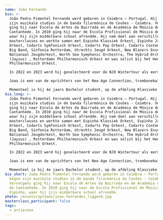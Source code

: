 ```yaml
---
name: João Fernando
bio: >-
  João Pedro Pimentel Fernando werd geboren in Coimbra – Portugal. Hij begon
  zijn muzikale studies in de banda filarmónica de Covões - Coimbra. Vervolgens
  ging hij naar Escola de Artes da Bairrada en de Academia de Música de
  Cantanhede. In 2010 ging hij naar de Escola Profissional de Música de Espinho,
  waar hij zijn middelbare school afrondde. Hij nam deel aan verschillende
  masterclasses en werkte samen met Espinho Klassiek Orkest, Espinho Jazz
  Orkest, Codarts Symfonisch Orkest, Codarts Pop Orkest, Codarts Contemporary
  Big Band, Sinfonia Rotterdam, Utrechts Jeugd Orkest, New Blazers Ensemble,
  Nationaal Jeugdorkest, North Sea Symphonic Orchestra, The Hybrid Orchestra
  (Jayzus) , Rotterdams Philharmonisch Orkest en was solist bij het Heemsteeds
  Philharmonisch Orkest.

  In 2022 en 2023 werd hij geselecteerd voor de NJO Wintertour als eerste tombonist en als reservelid van het European Union Youth Orchestra.

  Joao is een van de oprichters van het New Age Connection, trombonekwintet.

  Momenteel is hij 4e jaars Bachelor student, op de afdeling Klassieke Muziek van Codarts Rotterdam in de klas van docenten Alexander Verbeek, Ben van Dijk en Brandt Attema.
bio_long: >-
  João Pedro Pimentel Fernando werd geboren in Coimbra – Portugal. Hij begon
  zijn muzikale studies in de banda filarmónica de Covões - Coimbra. Vervolgens
  ging hij naar Escola de Artes da Bairrada en de Academia de Música de
  Cantanhede. In 2010 ging hij naar de Escola Profissional de Música de Espinho,
  waar hij zijn middelbare school afrondde. Hij nam deel aan verschillende
  masterclasses en werkte samen met Espinho Klassiek Orkest, Espinho Jazz
  Orkest, Codarts Symfonisch Orkest, Codarts Pop Orkest, Codarts Contemporary
  Big Band, Sinfonia Rotterdam, Utrechts Jeugd Orkest, New Blazers Ensemble,
  Nationaal Jeugdorkest, North Sea Symphonic Orchestra, The Hybrid Orchestra
  (Jayzus) , Rotterdams Philharmonisch Orkest en was solist bij het Heemsteeds
  Philharmonisch Orkest.

  In 2022 en 2023 werd hij geselecteerd voor de NJO Wintertour als eerste tombonist en als reservelid van het European Union Youth Orchestra.

  Joao is een van de oprichters van het New Age Connection, trombonekwintet.

  Momenteel is hij 4e jaars Bachelor student, op de afdeling Klassieke Muziek van Codarts Rotterdam in de klas van docenten Alexander Verbeek, Ben van Dijk en Brandt Attema.
bio_short: João Pedro Pimentel Fernando werd geboren in Coimbra – Portugal. Hij
  begon zijn muzikale studies in de banda filarmónica de Covões - Coimbra.
  Vervolgens ging hij naar Escola de Artes da Bairrada en de Academia de Música
  de Cantanhede. In 2010 ging hij naar de Escola Profissional de Música de
  Espinho, waar hij zijn middelbare school afrondde.
photo: /assets/uploads/joao-fenrandez_liggend.jpg
masterclass_participant: false
tags:
  - artiesten
---
```

